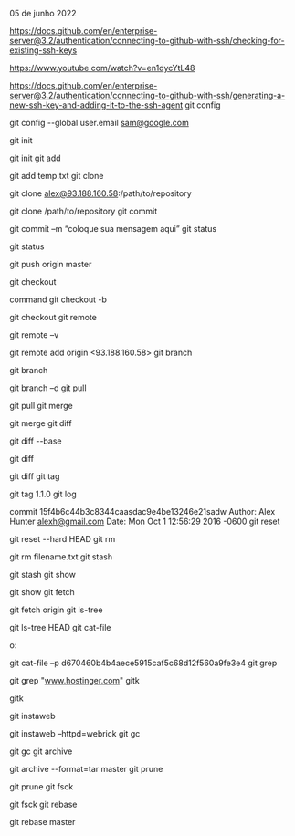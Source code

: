 05 de junho 2022 
<!-- Comandos Básicos de GIT -->
<!-- configurando chave ssh no git -->

<!-- Verificando as chaves SSH existentes
Antes de gerar uma chave SSH, você pode verificar se tem alguma chave SSH existente. -->

https://docs.github.com/en/enterprise-server@3.2/authentication/connecting-to-github-with-ssh/checking-for-existing-ssh-keys

https://www.youtube.com/watch?v=en1dycYtL48

<!-- gerando chaves ssh  -->

https://docs.github.com/en/enterprise-server@3.2/authentication/connecting-to-github-with-ssh/generating-a-new-ssh-key-and-adding-it-to-the-ssh-agent
git config

<!-- Um dos comandos git mais usados ​​é o git config que pode ser usado para definir valores de configuração específicos do usuário como e-mail, algoritmo preferido para diff, nome de usuário e formato de arquivo etc. Por exemplo, o seguinte comando pode ser usado para definir o email: -->

git config --global user.email sam@google.com

git init
<!-- Este comando é usado para criar um novo repositório GIT. Uso: -->

git init
git add
<!-- O comando git add pode ser usado para adicionar arquivos ao índice. Por exemplo, o seguinte comando irá adicionar um arquivo chamado temp.txt presente no diretório local para o índice: -->

git add temp.txt
git clone
<!-- O comando git clone é usado para fins de verificação de repositório. Se o repositório estiver em um servidor remoto, use: -->

git clone alex@93.188.160.58:/path/to/repository
<!-- Por outro lado, se uma cópia de trabalho de um repositório local for criada, use: -->

git clone /path/to/repository
git commit
<!-- O comando git commit é usado para confirmar as alterações na cabeça. Tenha em atenção que quaisquer alterações efetuadas não irão para o repositório remoto. Uso: -->

git commit –m “coloque sua mensagem aqui”
git status
<!-- O comando git status exibe a lista de arquivos alterados juntamente com os arquivos que ainda não foram adicionados ou confirmados. Uso: -->

git status

<!-- git push é outro dos comandos git básicos mais usados. Um simples envio envia as alterações feitas para o ramo mestre do repositório remoto associado ao diretório de trabalho. Por exemplo: -->

git push origin master

git checkout
<!-- O comando git checkout pode ser usado para criar ramos ou alternar entre eles. Por exemplo, o seguinte cria um novo ramo e muda para ele: -->

command git checkout -b <branch-name>
<!-- Para simplesmente mudar de um ramo para outro, use: -->

git checkout <branch-name>
git remote
<!-- O comando git remote permite que um usuário se conecte a um repositório remoto. O comando a seguir lista os repositórios remotos atualmente configurados: -->

git remote –v
<!-- Esse comando permite que o usuário se conecte a um servidor remoto: -->

git remote add origin <93.188.160.58>
git branch
<!-- O comando git branch pode ser usado para listar, criar ou excluir ramos. Para listar todos os ramos presentes no repositório, use: -->

git branch
<!-- Para excluir um ramo: -->

git branch –d <branch-name>
git pull
<!-- Para mesclar todas as alterações presentes no repositório remoto para o diretório de trabalho local, o comando pull é usado. Uso: -->

git pull
git merge
<!-- O comando git merge é usado para mesclar uma ramificação no ramo ativo. Uso: -->

git merge <branch-name>
git diff
<!-- O comando git diff é usado para listar os conflitos. Para visualizar conflitos com o arquivo base, use -->

git diff --base <file-name>
<!-- O seguinte comando é usado para exibir os conflitos entre ramos about-to-be-merged antes de mesclá-los: -->

git diff <source-branch> <target-branch>
<!-- Para simplesmente listar todos os conflitos atuais, use: -->

git diff
git tag
<!-- A marcação é usada para marcar compromissos específicos com alças simples. Um exemplo pode ser:
 -->
git tag 1.1.0 <insert-commitID-here>
git log
<!-- Executar o comando git log exibe uma lista de compromissos em uma ramificação, juntamente com os detalhes pertinentes. Um exemplo de saída pode ser: -->

commit 15f4b6c44b3c8344caasdac9e4be13246e21sadw
Author: Alex Hunter <alexh@gmail.com>
Date:   Mon Oct 1 12:56:29 2016 -0600
git reset
<!-- Para redefinir o índice e o diretório de trabalho para o estado do último commit, o comando git reset é usado. Uso: -->

git reset --hard HEAD
git rm
<!-- git rm pode ser usado para remover arquivos do índice e do diretório de trabalho. Uso: -->

git rm filename.txt
git stash
<!-- Provavelmente um dos menos conhecidos comandos git básicos é git stash que ajuda a salvar as mudanças que não devem ser cometidos imediatamente, mas em uma base temporária. Uso: -->

git stash
git show
<!-- Para visualizar informações sobre qualquer objeto git, use o comando git show. Por exemplo: -->

git show
git fetch
<!-- git fetch permite que um usuário obtenha todos os objetos do repositório remoto que atualmente não residem no diretório de trabalho local. Exemplo de uso: -->

git fetch origin
git ls-tree
<!-- Para exibir um objeto de árvore juntamente com o nome e o modo de cada item e o valor SHA-1 do blob, use o comando git ls-tree. Por exemplo: -->

git ls-tree HEAD
git cat-file
<!-- Usando o valor SHA-1, exiba o tipo de um objeto usando o comando git cat-file. Por exempl -->o:

git cat-file –p d670460b4b4aece5915caf5c68d12f560a9fe3e4
git grep
<!-- git grep permite que um usuário procure através das árvores de conteúdo frases e / ou palavras. Por exemplo, para pesquisar www.hostinger.com em todos os arquivos use: -->

git grep "www.hostinger.com"
gitk
<!-- gitk é a interface gráfica para um repositório local que pode ser invocado digitando e executando: -->

gitk

git instaweb
<!-- Com o comando git instaweb, um servidor web pode ser executado em interface com o repositório local. Um navegador da Web também é automaticamente direcionado para ele. Por exemplo: -->

git instaweb –httpd=webrick
git gc
<!-- Para otimizar o repositório através da coleta de lixo, que irá limpar arquivos desnecessários e otimizá-los, use: -->

git gc
git archive
<!-- O comando git archive permite que um usuário crie um arquivo zip ou tar contendo os componentes de uma única árvore de repositório. Por exemplo: -->

git archive --format=tar master
git prune
<!-- Através do comando git prune, os objetos que não têm ponteiros de entrada são excluídos. Uso: -->

git prune
git fsck
<!-- Para executar uma verificação de integridade do sistema de arquivos git, use o comando git fsck. Todos os objetos corrompidos são identificados:
 -->
git fsck
git rebase
<!-- O comando git rebase é usado para reaplicação de compromissos em outro ramo. Por exemplo: -->

git rebase master
<!-- Conclusão

Alguns dos comandos git básicos usados com frequência. Certifique-se de verificar o nosso tutorial GIT para uma instrução fácil de seguir sobre como configurar e usar GIT. -->